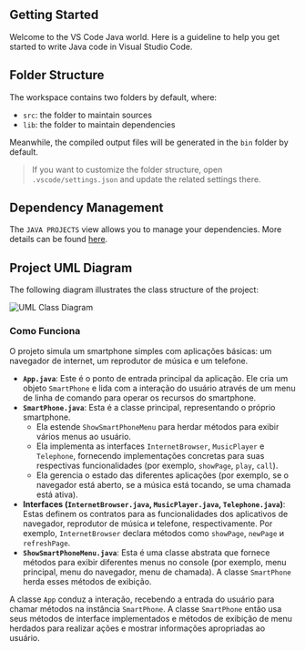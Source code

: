## Getting Started

Welcome to the VS Code Java world. Here is a guideline to help you get started to write Java code in Visual Studio Code.

## Folder Structure

The workspace contains two folders by default, where:

- `src`: the folder to maintain sources
- `lib`: the folder to maintain dependencies

Meanwhile, the compiled output files will be generated in the `bin` folder by default.

> If you want to customize the folder structure, open `.vscode/settings.json` and update the related settings there.

## Dependency Management

The `JAVA PROJECTS` view allows you to manage your dependencies. More details can be found [here](https://github.com/microsoft/vscode-java-dependency#manage-dependencies).

## Project UML Diagram

The following diagram illustrates the class structure of the project:

![UML Class Diagram](http://www.plantuml.com/plantuml/png/SoWkIImgAStDuKhCoKnELT2rKe300G00A_P26LdGKnLGfLSCckXABqefcYOW6f5AUx9AKe2eA0K_n4yXq2pGF4Q39v8gG0NKeKhLD-M8X19gYg7fXGfLKn29oV21A_K0YKOuLqL8qOjoKe1oKVnBArR_gXbpxXVQjC0tGkCoRXdYyP3uLdGjLYsoum5QZ80)

### Como Funciona

O projeto simula um smartphone simples com aplicações básicas: um navegador de internet, um reprodutor de música e um telefone.

-   **`App.java`**: Este é o ponto de entrada principal da aplicação. Ele cria um objeto `SmartPhone` e lida com a interação do usuário através de um menu de linha de comando para operar os recursos do smartphone.
-   **`SmartPhone.java`**: Esta é a classe principal, representando o próprio smartphone.
    -   Ela estende `ShowSmartPhoneMenu` para herdar métodos para exibir vários menus ao usuário.
    -   Ela implementa as interfaces `InternetBrowser`, `MusicPlayer` e `Telephone`, fornecendo implementações concretas para suas respectivas funcionalidades (por exemplo, `showPage`, `play`, `call`).
    -   Ela gerencia o estado das diferentes aplicações (por exemplo, se o navegador está aberto, se a música está tocando, se uma chamada está ativa).
-   **Interfaces (`InternetBrowser.java`, `MusicPlayer.java`, `Telephone.java`)**: Estas definem os contratos para as funcionalidades dos aplicativos de navegador, reprodutor de música и telefone, respectivamente. Por exemplo, `InternetBrowser` declara métodos como `showPage`, `newPage` и `refreshPage`.
-   **`ShowSmartPhoneMenu.java`**: Esta é uma classe abstrata que fornece métodos para exibir diferentes menus no console (por exemplo, menu principal, menu do navegador, menu de chamada). A classe `SmartPhone` herda esses métodos de exibição.

A classe `App` conduz a interação, recebendo a entrada do usuário para chamar métodos na instância `SmartPhone`. A classe `SmartPhone` então usa seus métodos de interface implementados e métodos de exibição de menu herdados para realizar ações e mostrar informações apropriadas ao usuário.
